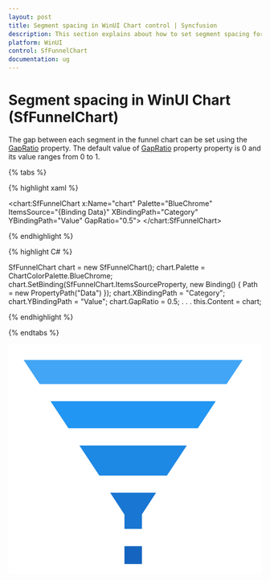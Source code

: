 ```yaml
---
layout: post
title: Segment spacing in WinUI Chart control | Syncfusion
description: This section explains about how to set segment spacing for the Syncfusion WinUI Chart (SfFunnelChart) control
platform: WinUI
control: SfFunnelChart
documentation: ug
---
```


# Segment spacing in WinUI Chart (SfFunnelChart)

The gap between each segment in the funnel chart can be set using the [GapRatio]() property. The default value of [GapRatio]() property property is 0 and its value ranges from 0 to 1.

{% tabs %} 

{% highlight xaml %}

<chart:SfFunnelChart x:Name="chart"
        Palette="BlueChrome"
        ItemsSource="{Binding Data}" 
        XBindingPath="Category" 
        YBindingPath="Value" 
        GapRatio="0.5">
</chart:SfFunnelChart>
 
{% endhighlight %}

{% highlight C# %}

SfFunnelChart chart = new SfFunnelChart();
chart.Palette = ChartColorPalette.BlueChrome;
chart.SetBinding(SfFunnelChart.ItemsSourceProperty, new Binding() { Path = new PropertyPath("Data") });
chart.XBindingPath = "Category";
chart.YBindingPath = "Value";
chart.GapRatio = 0.5;
. . . 
this.Content = chart;

{% endhighlight %}

{% endtabs %}

![Segment spacing in WinUI Chart](Segment-spacing_images/WinUI_funnel_chart_gap_ratio.png)

